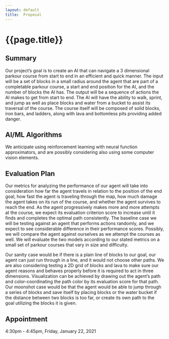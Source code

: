 ```yaml
---
layout: default
title:  Proposal
---
```


# {{page.title}}

## Summary
  Our project’s goal is to create an AI that can navigate a 3 dimensional parkour course from start to end in an efficient and quick manner. The input will be a set of blocks in a small radius around the agent that are part of a completable parkour course, a start and end position for the AI, and the number of blocks the AI has. The output will be a sequence of actions the AI makes to get from start to end. The AI will have the ability to walk, sprint, and jump as well as place blocks and water from a bucket to assist its traversal of the course. The course itself will be composed of solid blocks, iron bars, and ladders, along with lava and bottomless pits providing added danger.

## AI/ML Algorithms
We anticipate using reinforcement learning with neural function approximators, and are possibly considering also using some computer vision elements.

## Evaluation Plan
  Our metrics for analyzing the performance of our agent will take into consideration how far the agent travels in relation to the position of the end goal, how fast the agent is traveling through the map, how much damage the agent takes on its run of the course, and whether the agent survives to reach the end. As the agent progressively makes more and more attempts at the course, we expect its evaluation criterion score to increase until it finds and completes the optimal path consistently. The baseline case we will be testing against an agent that performs actions randomly, and we expect to see considerable difference in their performance scores. Possibly, we will compare the agent against ourselves as we attempt the courses as well. We will evaluate the two models according to our stated metrics on a small set of parkour courses that vary in size and difficulty.

  Our sanity case would be if there is a plain line of blocks to our goal, our agent can just run through in a line, and it would not choose other paths. We are also considering testing a 2D grid of blocks and lava to make sure our agent reasons and behaves properly before it is required to act in three dimensions. Visualization can be achieved by drawing out the agent’s path and color-coordinating the path color by its evaluation score for that path. Our moonshot case would be that the agent would be able to jump through a series of blocks and save itself by placing blocks or the water bucket if the distance between two blocks is too far, or create its own path to the goal utilizing the blocks it is given.
  
## Appointment
4:30pm - 4:45pm, Friday, January 22, 2021
 
